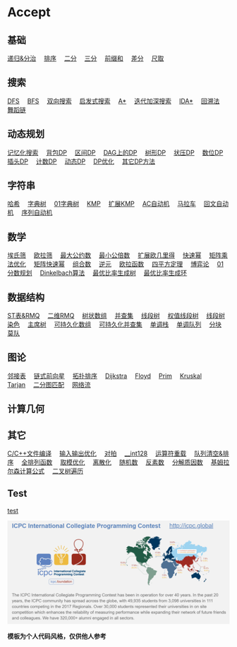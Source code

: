 # Accept

## 基础

[递归&分治](conquer.md)&emsp;
[排序](sort.md)&emsp;
[二分](binary.md)&emsp;
[三分](three_points.md)&emsp;
[前缀和](prefix_sum.md)&emsp;
[差分](difference.md)&emsp;
[尺取]()&emsp;

## 搜索

[DFS](dfs.md)&emsp;
[BFS](bfs.md)&emsp;
[双向搜索](bidirectional.md)&emsp;
[启发式搜索](heuristic.md)&emsp;
[A\*](astar.md)&emsp;
[迭代加深搜索](iterative.md)&emsp;
[IDA\*](idastar.md)&emsp;
[回溯法](backtracking.md)&emsp;
[舞蹈链](dancing_links.md)&emsp;

## 动态规划

[记忆化搜索](memo.md)&emsp;
[背包DP](pack_dp.md)&emsp;
[区间DP]()&emsp;
[DAG上的DP]()&emsp;
[树形DP]()&emsp;
[状压DP]()&emsp;
[数位DP](number.md)&emsp;
[插头DP]()&emsp;
[计数DP]()&emsp;
[动态DP]()&emsp;
[DP优化]()&emsp;
[其它DP方法]()&emsp;

## 字符串

[哈希](hash.md)&emsp;
[字典树](trie.md)&emsp;
[01字典树](01trie.md)&emsp;
[KMP](kmp.md)&emsp;
[扩展KMP](exkmp.md)&emsp;
[AC自动机](ac_automaton.md)&emsp;
[马拉车](manacher.md)&emsp;
[回文自动机](pam.md)&emsp;
[序列自动机](seq_automaton.md)&emsp;

## 数学

[埃氏筛](sieve.md)&emsp;
[欧拉筛](oulashai.md)&emsp;
[最大公约数](gcd.md)&emsp;
[最小公倍数](lcm.md)&emsp;
[扩展欧几里得](exgcd.md)&emsp;
[快速幂](quick_pow.md)&emsp;
[矩阵乘法优化]()&emsp;
[矩阵快速幂]()&emsp;
[组合数]()&emsp;
[逆元]()&emsp;
[欧拉函数]()&emsp;
[四平方定理]()&emsp;
[博弈论]()&emsp;
[01分数规划]()&emsp;
[Dinkelbach算法]()&emsp;
[最优比率生成树]()&emsp;
[最优比率生成环]()&emsp;

## 数据结构

[ST表&RMQ](rmq.md)&emsp;
[二维RMQ](rmq2.md)&emsp;
[树状数组]()&emsp;
[并查集]()&emsp;
[线段树]()&emsp;
[权值线段树]()&emsp;
[线段树染色]()&emsp;
[主席树]()&emsp;
[可持久化数组]()&emsp;
[可持久化并查集]()&emsp;
[单调栈]()&emsp;
[单调队列]()&emsp;
[分块]()&emsp;
[莫队]()&emsp;

## 图论

[邻接表](adjacency_list.md)&emsp;
[链式前向星](star.md)&emsp;
[拓扑排序](topo.md)&emsp;
[Dijkstra](dijkstra.md)&emsp;
[Floyd](floyd.md)&emsp;
[Prim](prim.md)&emsp;
[Kruskal](kruskal.md)&emsp;
[Tarjan](tarjan.md)&emsp;
[二分图匹配]()&emsp;
[网络流]()&emsp;

## 计算几何

## 其它

[C/C++文件编译](compile.md)&emsp;
[输入输出优化](input_output.md)&emsp;
[对拍](duipai.md)&emsp;
[__int128](int128.md)&emsp;
[运算符重载](operator.md)&emsp;
[队列清空&排序](que_clear.md)&emsp;
[全排列函数]()&emsp;
[取模优化](mod.md)&emsp;
[离散化](discretization.md)&emsp;
[随机数](random.md)&emsp;
[反素数](anti_prime.md)&emsp;
[分解质因数](Prime_factors.md)&emsp;
[基姆拉尔森计算公式](kim_larsen.md)&emsp;
[二叉树遍历](binary_tree.md)&emsp;

## Test

[test](test.md)&emsp;


![icpc](icpc.png)






**模板为个人代码风格，仅供他人参考**
